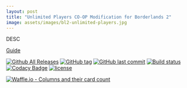 ```yaml
---
layout: post
title: "Unlimited Players CO-OP Modification for Borderlands 2"
image: assets/images/bl2-unlimited-players.jpg
---
```


DESC

[Guide](https://steamcommunity.com/sharedfiles/filedetails/?id=1151711689)

[![Github All Releases](https://img.shields.io/github/downloads/RobethX/BL2-MP-Mods/total.svg)](https://github.com/RobethX/BL2-MP-Mods/releases) [![GitHub tag](https://img.shields.io/github/tag/RobethX/BL2-MP-Mods.svg)](https://github.com/RobethX/BL2-MP-Mods/releases) [![GitHub last commit](https://img.shields.io/github/last-commit/RobethX/BL2-MP-Mods.svg)](https://github.com/RobethX/BL2-MP-Mods) [![Build status](https://ci.appveyor.com/api/projects/status/lhow6u9e4qaqsiqi?svg=true)](https://ci.appveyor.com/project/robeth/bl2-mp-mods) [![Codacy Badge](https://api.codacy.com/project/badge/Grade/6c3b99d6864742fb9261f291bac3fd4a)](https://www.codacy.com/app/Robeth/BL2-MP-Mods?utm_source=github.com&amp;utm_medium=referral&amp;utm_content=RobethX/BL2-MP-Mods&amp;utm_campaign=Badge_Grade) [![license](https://img.shields.io/github/license/RobethX/BL2-MP-Mods.svg)](https://github.com/RobethX/BL2-MP-Mods/blob/master/LICENSE)

[![Waffle.io - Columns and their card count](https://badge.waffle.io/RobethX/BL2-MP-Mods.svg?columns=all)](https://waffle.io/RobethX/BL2-MP-Mods)

